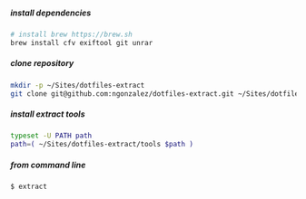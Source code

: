 
##### install dependencies
```bash
# install brew https://brew.sh
brew install cfv exiftool git unrar
```

##### clone repository
```bash
mkdir -p ~/Sites/dotfiles-extract
git clone git@github.com:ngonzalez/dotfiles-extract.git ~/Sites/dotfiles-extract
```

##### install extract tools
```bash
typeset -U PATH path
path=( ~/Sites/dotfiles-extract/tools $path )
```

##### from command line
```bash
$ extract
```

